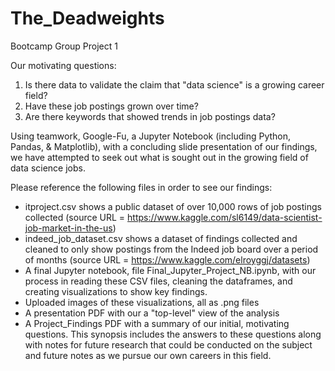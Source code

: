 # The_Deadweights
Bootcamp Group Project 1

Our motivating questions:
1) Is there data to validate the claim that "data science" is a growing career field? 
2) Have these job postings grown over time? 
3) Are there keywords that showed trends in job postings data?

Using teamwork, Google-Fu, a Jupyter Notebook (including Python, Pandas, & Matplotlib), with a concluding slide presentation of our findings, we have attempted to seek out what is sought out in the growing field of data science jobs.

Please reference the following files in order to see our findings:
- itproject.csv shows a public dataset of over 10,000 rows of job postings collected (source URL = https://www.kaggle.com/sl6149/data-scientist-job-market-in-the-us)
- indeed_job_dataset.csv shows a dataset of findings collected and cleaned to only show postings from the Indeed job board over a period of months (source URL = https://www.kaggle.com/elroyggj/datasets)
- A final Jupyter notebook, file Final_Jupyter_Project_NB.ipynb, with our process in reading these CSV files, cleaning the dataframes, and creating visualizations to show key findings.
- Uploaded images of these visualizations, all as .png files
- A presentation PDF with our a "top-level" view of the analysis
- A Project_Findings PDF with a summary of our initial, motivating questions. This synopsis includes the answers to these questions along with notes for future research that could be conducted on the subject and future notes as we pursue our own careers in this field.
